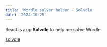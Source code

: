 ```yaml
---
title: 'Wordle solver helper - Solvdle'
date: '2024-10-25'
---
```


React.js app **Solvdle** to help me solve Wordle.

[solvdle](https://github.com/bobPaluchowski/solvdle)
